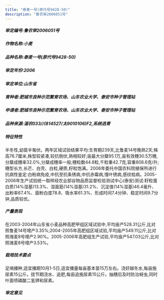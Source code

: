 ```yaml
---
title: "泰麦一号(原代号9428-50)"
description: "鲁农审2006051号"
---
```

##### 审定编号:鲁农审2006051号

##### 作物名称:小麦

##### 品种名称:泰麦一号(原代号9428-50)

##### 审定年份:2006

##### 审定单位:山东省

##### 育种者:肥城市良种示范繁育农场、山东农业大学、泰安市种子管理站

##### 申请者:肥城市良种示范繁育农场、山东农业大学、泰安市种子管理站

##### 品种来源:淄农033//(814527/太9010106)F2,系统选育

##### 特征特性
半冬性,幼苗半匍伏。两年区域试验结果平均:生育期239天,比鲁麦14号晚熟2天;株高76.7厘米,株型较紧凑,较抗倒伏,熟相较好;亩最大分蘖95.1万,亩有效穗30.5万穗,分蘖成穗率32.0%,分蘖成穗率一般;穗粒数44.8粒,千粒重42.7克,容重808.6克/升;穗型长方,长芒、白壳、白粒,硬质,籽粒饱满。2006年委托中国农科院植保所进行抗病性鉴定:白粉病免疫,中抗至抗条锈病,中抗赤霉病,慢叶锈病,感纹枯病。2005-2006年生产试验统一取样经农业部谷物品质监督检验测试中心(泰安)测试:籽粒蛋白质(14%湿基)13.3%、湿面筋(14%湿基)31.2%、沉淀值(14%湿基)46.4毫升、出粉率67.4%、面粉白度78.8、吸水率61.3%、形成时间7.4分钟、稳定时间9.7分钟,品质较优。

##### 产量表现
在2003-2004年山东省小麦品种高肥甲组区域试验中,平均亩产528.31公斤,比对照鲁麦14号增产3.35%;2004-2005年高肥组区域试验,平均亩产549.11公斤,比对照潍麦8号增产2.90%。2005-2006年高肥组生产试验,平均亩产547.03公斤,比对照潍麦8号增产3.53%。

##### 栽培技术要点
足墒播种,适宜播期10月1-5日,适宜播量每亩基本苗15万左右。浇好越冬水,每亩施尿素15公斤。拔节期浇水、追肥,每亩追施尿素15公斤。抽穗后及时防治蚜虫,同时叶面喷磷酸二氢钾和尿素。

##### 审定意见

